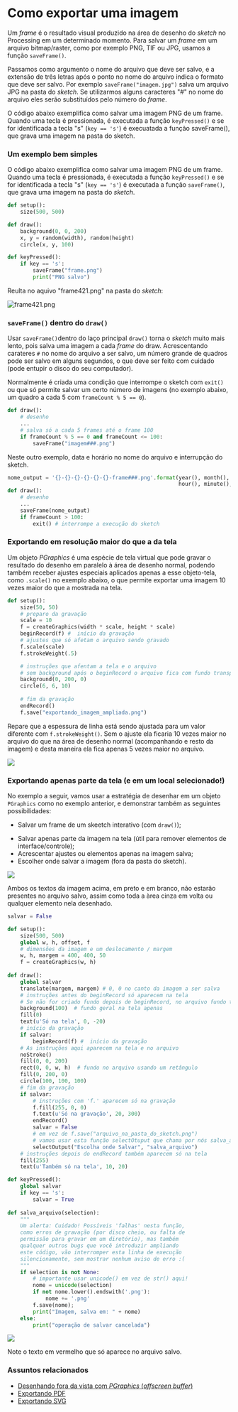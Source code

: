 # Como exportar uma imagem

Um *frame* é o resultado visual produzido na área de desenho do *sketch* no Processing em um determinado momento. Para salvar um *frame* em um arquivo bitmap/raster, como por exemplo PNG, TIF ou JPG, usamos a função `saveFrame()`.

Passamos como argumento o nome do arquivo que deve ser salvo, e a extensão de três letras após o ponto no nome do arquivo indica o formato que deve ser salvo. Por exemplo `saveFrame("imagem.jpg")` salva um arquivo JPG na pasta do *sketch*. Se utilizarmos alguns caracteres "#" no nome do arquivo eles serão substituídos pelo número do *frame*. 

O código abaixo exemplifica como salvar uma imagem PNG de um frame. Quando uma tecla é pressionada, é executada a função `keyPressed()` e se for identificada a tecla "s" (`key == 's'`) é execuatada a função saveFrame(), que grava uma imagem na pasta do sketch.

### Um exemplo bem simples

O código abaixo exemplifica como salvar uma imagem PNG de um frame. Quando uma tecla é pressionada, é executada a função `keyPressed()` e se for identificada a tecla "s" (`key == 's'`) é executada a função `saveFrame()`, que grava uma imagem na pasta do *sketch*.

```python
def setup():
    size(500, 500)

def draw():
    background(0, 0, 200)
    x, y = random(width), random(height)
    circle(x, y, 100)

def keyPressed():
    if key == 's':
        saveFrame("frame.png")
        print("PNG salvo")
```
Reulta no aquivo "frame421.png" na pasta do *sketch*:

![frame421.png](assets/frame.png)

### `saveFrame()` dentro do `draw()`

Usar `saveFrame()`dentro do laço principal `draw()` torna o *sketch* muito mais lento, pois salva uma imagem a cada *frame* do draw. Acrescentando carateres ``#`` no nome do arquivo a ser salvo,  um número grande de quadros pode ser salvo em alguns segundos, o que deve ser feito com cuidado (pode entupir o disco do seu computador). 

Normalmente é criada uma condição que interrompe o sketch com `exit()` ou que só permite salvar um certo número de imagens (no exemplo abaixo, um quadro a cada 5 com `frameCount % 5 == 0`).

```python
def draw():
    # desenho
    ...
    # salva só a cada 5 frames até o frame 100
    if frameCount % 5 == 0 and frameCount <= 100:
        saveFrame("imagem###.png")
```

Neste outro exemplo, data e horário no nome do arquivo e interrupção do sketch.

```python
nome_output = '{}-{}-{}-{}-{}-{}-frame###.png'.format(year(), month(), day(),
                                                      hour(), minute(), second())
def draw():
    # desenho
    ...
    saveFrame(nome_output)
    if frameCount > 100:
        exit() # interrompe a execução do sketch   
```

### Exportando em resolução maior do que a da tela

Um objeto *PGraphics* é uma espécie de tela virtual que pode gravar o resultado do desenho em paralelo à área de desenho normal, podendo também receber ajustes especiais aplicados apenas a esse objeto-tela, como `.scale()` no exemplo abaixo, o que permite exportar uma imagem 10 vezes maior do que a mostrada na tela. 

```python
def setup():
    size(50, 50)
    # preparo da gravação
    scale = 10
    f = createGraphics(width * scale, height * scale)
    beginRecord(f) #  início da gravação
    # ajustes que só afetam o arquivo sendo gravado
    f.scale(scale)
    f.strokeWeight(.5)

    # instruções que afentam a tela e o arquivo
    # sem background após o beginRecord o arquivo fica com fundo transparente!
    background(0, 200, 0)  
    circle(6, 6, 10)
    
    # fim da gravação
    endRecord()
    f.save("exportando_imagem_ampliada.png")
```
Repare que a espessura de linha está sendo ajustada para um valor diferente com `f.strokeWeight()`. Sem o ajuste ela ficaria 10 vezes maior no arquivo do que na área de desenho normal (acompanhando e resto da imagem) e desta maneira ela fica apenas 5 vezes maior no arquivo.

![](assets/exportando_imagem_ampliada.png)

### Exportando apenas parte da tela (e em um local selecionado!)

No exemplo a seguir, vamos usar a estratégia de desenhar em um objeto `PGraphics` como no exemplo anterior, e demonstrar também as seguintes possibilidades:

* Salvar um frame de um skeetch interativo (com `draw()`);

- Salvar apenas parte da imagem na tela (útil para remover elementos de interface/controle);
- Acrescentar ajustes ou elementos apenas na imagem salva;
- Escolher onde salvar a imagem (fora da pasta do sketch).

![](assets/exportando_parcial_0.png)

Ambos os textos da imagem acima, em preto e em branco, não estarão presentes no arquivo salvo, assim como toda a àrea cinza em volta ou qualquer elemento nela desenhado.

```python
salvar = False

def setup():
    size(500, 500)
    global w, h, offset, f
    # dimensões da imagem e um deslocamento / margem
    w, h, margem = 400, 400, 50
    f = createGraphics(w, h)
    
def draw():   
    global salvar
    translate(margem, margem) # 0, 0 no canto da imagem a ser salva
    # instruções antes do beginRecord só aparecem na tela
    # Se não for criado fundo depois de beginRecord, no arquivo fundo transparente
    background(100)  # fundo geral na tela apenas
    fill(0)
    text(u'Só na tela', 0, -20)
    # início da gravação
    if salvar:
        beginRecord(f) #  início da gravação
    # As instruções aqui aparecem na tela e no arquivo
    noStroke()
    fill(0, 0, 200)
    rect(0, 0, w, h)  # fundo no arquivo usando um retângulo
    fill(0, 200, 0)
    circle(100, 100, 100)
    # fim da gravação
    if salvar:
        # instruções com 'f.' aparecem só na gravação
        f.fill(255, 0, 0)
        f.text(u'Só na gravação', 20, 300)    
        endRecord()
        salvar = False
        # em vez de f.save("arquivo_na_pasta_do_sketch.png")
        # vamos usar esta função selectOtuput que chama por nós salva_arquivo()
        selectOutput("Escolha onde Salvar", "salva_arquivo")
    # instruções depois do endRecord também aparecem só na tela
    fill(255)
    text(u'Também só na tela', 10, 20)

def keyPressed():
    global salvar
    if key == 's':
        salvar = True
        
def salva_arquivo(selection):
    """
    Um alerta: Cuidado! Possíveis 'falhas' nesta função,
    como erros de gravação (por disco cheio, ou falta de
    permissão para gravar em um diretório), mas também
    qualquer outros bugs que você introduzir ampliando
    este código, vão interromper esta linha de execução
    silencionamente, sem mostrar nenhum aviso de erro :(
    """
    if selection is not None:
        # importante usar unicode() em vez de str() aqui!
        nome = unicode(selection)  
        if not nome.lower().endswith('.png'):
            nome += '.png'
        f.save(nome);
        print("Imagem, salva em: " + nome)
    else:
        print("operação de salvar cancelada")
```

![](assets/exportando_parcial_1.png)

Note o texto em vermelho que só aparece no arquivo salvo.

### Assuntos relacionados

- [Desenhando fora da vista com *PGraphics* (*offscreen buffer*)](offscreen_buffer.md)
- [Exportando PDF](exportando_pdf.md)
- [Exportando SVG](exportando_Svg.md)
